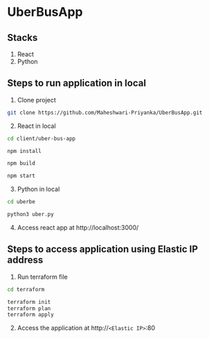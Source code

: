# UberBusApp

## Stacks

1. React
2. Python

## Steps to run application in local

1. Clone project
```bash
git clone https://github.com/Maheshwari-Priyanka/UberBusApp.git
```

2. React in local

```bash
cd client/uber-bus-app
```

```bash
npm install
```

```bash
npm build
```

```bash
npm start
```

3. Python in local

```bash
cd uberbe
```

```bash
python3 uber.py
```

4. Access react app at http://localhost:3000/

## Steps to access application using Elastic IP address

1. Run terraform file

```bash
cd terraform
```
```bash
terraform init
terraform plan
terraform apply
```

2. Access the application at http://`<Elastic IP>`:80
